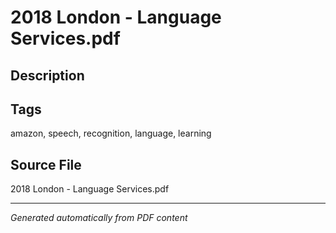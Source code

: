 # 2018 London - Language Services.pdf

## Description

## Tags
amazon, speech, recognition, language, learning

## Source File
2018 London - Language Services.pdf

---
*Generated automatically from PDF content*

